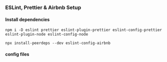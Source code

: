 ### ESLint, Prettier & Airbnb Setup

#### Install dependencies

`npm i -D eslint prettier eslint-plugin-prettier eslint-config-prettier eslint-plugin-node eslint-config-node`

`npx install-peerdeps --dev eslint-config-airbnb`

#### config files
